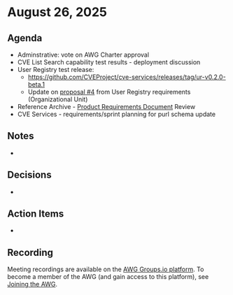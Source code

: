 # August 26, 2025

## Agenda

* Adminstrative: vote on AWG Charter approval
* CVE List Search capability test results - deployment discussion
* User Registry test release:
  * https://github.com/CVEProject/cve-services/releases/tag/ur-v0.2.0-beta.1
  * Update on [proposal #4](https://view.officeapps.live.com/op/view.aspx?src=https%3A%2F%2Fraw.githubusercontent.com%2FCVEProject%2Fautomation-working-group%2F56da0e2c1984e7ed94effef1d45535735b822a94%2Fmeeting-notes%2Ffiles%2FAWG-user-registry-7-22.pptx&wdOrigin=BROWSELINK) from User Registry requirements (Organizational Unit)
* Reference Archive - [Product Requirements Document](https://docs.google.com/document/d/1qtDu3lVeNh65ul4fYxR7i10JyLyruUYQimPGVEqmoXQ/edit?tab=t.0) Review
* CVE Services - requirements/sprint planning for purl schema update

## Notes

*

## Decisions

*

## Action Items

*

## Recording

Meeting recordings are available on the [AWG Groups.io platform](https://cve-cwe-programs.groups.io/g/AWG/files/MeetingRecordings).
To become a member of the AWG (and gain access to this platform), see [Joining the AWG](https://github.com/CVEProject/automation-working-group?tab=readme-ov-file#joining-the-awg).
